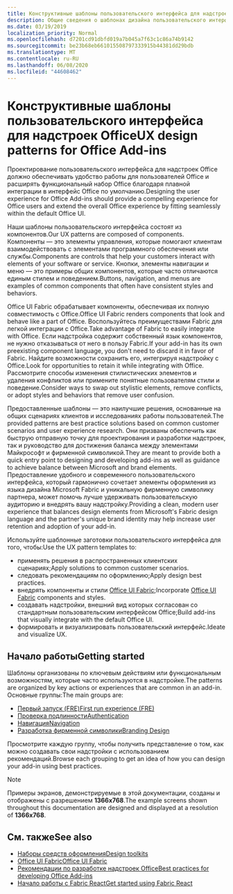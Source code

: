 ```yaml
---
title: Конструктивные шаблоны пользовательского интерфейса для надстроек Office
description: Общие сведения о шаблонах дизайна пользовательского интерфейса для надстроек Office, в том числе шаблоны для навигации, проверки подлинности, первого запуска и фирменной символики.
ms.date: 03/19/2019
localization_priority: Normal
ms.openlocfilehash: d7201cd91dbfd019a7b045a7f63c1c86a74b9142
ms.sourcegitcommit: be23b68eb661015508797333915b44381dd29bdb
ms.translationtype: MT
ms.contentlocale: ru-RU
ms.lasthandoff: 06/08/2020
ms.locfileid: "44608462"
---
```

# <a name="ux-design-patterns-for-office-add-ins"></a><span data-ttu-id="d81ad-103">Конструктивные шаблоны пользовательского интерфейса для надстроек Office</span><span class="sxs-lookup"><span data-stu-id="d81ad-103">UX design patterns for Office Add-ins</span></span>

<span data-ttu-id="d81ad-104">Проектирование пользовательского интерфейса для надстроек Office должно обеспечивать удобство работы для пользователей Office и расширять функциональный набор Office благодаря плавной интеграции в интерфейс Office по умолчанию.</span><span class="sxs-lookup"><span data-stu-id="d81ad-104">Designing the user experience for Office Add-ins should provide a compelling experience for Office users and extend the overall Office experience by fitting seamlessly within the default Office UI.</span></span>  

<span data-ttu-id="d81ad-105">Наши шаблоны пользовательского интерфейса состоят из компонентов.</span><span class="sxs-lookup"><span data-stu-id="d81ad-105">Our UX patterns are composed of components.</span></span> <span data-ttu-id="d81ad-106">Компоненты — это элементы управления, которые помогают клиентам взаимодействовать с элементами программного обеспечения или службы.</span><span class="sxs-lookup"><span data-stu-id="d81ad-106">Components are controls that help your customers interact with elements of your software or service.</span></span> <span data-ttu-id="d81ad-107">Кнопки, элементы навигации и меню — это примеры общих компонентов, которые часто отличаются единым стилем и поведением.</span><span class="sxs-lookup"><span data-stu-id="d81ad-107">Buttons, navigation, and menus are examples of common components that often have consistent styles and behaviors.</span></span>

<span data-ttu-id="d81ad-108">Office UI Fabric обрабатывает компоненты, обеспечивая их полную совместимость с Office.</span><span class="sxs-lookup"><span data-stu-id="d81ad-108">Office UI Fabric renders components that look and behave like a part of Office.</span></span> <span data-ttu-id="d81ad-109">Воспользуйтесь преимуществами Fabric для легкой интеграции с Office.</span><span class="sxs-lookup"><span data-stu-id="d81ad-109">Take advantage of Fabric to easily integrate with Office.</span></span> <span data-ttu-id="d81ad-110">Если надстройка содержит собственный язык компонентов, не нужно отказываться от него в пользу Fabric.</span><span class="sxs-lookup"><span data-stu-id="d81ad-110">If your add-in has its own preexisting component language, you don't need to discard it in favor of Fabric.</span></span> <span data-ttu-id="d81ad-111">Найдите возможности сохранить его, интегрируя надстройку с Office.</span><span class="sxs-lookup"><span data-stu-id="d81ad-111">Look for opportunities to retain it while integrating with Office.</span></span> <span data-ttu-id="d81ad-112">Рассмотрите способы изменения стилистических элементов и удаления конфликтов или примените понятные пользователям стили и поведение.</span><span class="sxs-lookup"><span data-stu-id="d81ad-112">Consider ways to swap out stylistic elements, remove conflicts, or adopt styles and behaviors that remove user confusion.</span></span>

<span data-ttu-id="d81ad-113">Предоставленные шаблоны — это наилучшие решения, основанные на общих сценариях клиентов и исследованиях работы пользователей.</span><span class="sxs-lookup"><span data-stu-id="d81ad-113">The provided patterns are best practice solutions based on common customer scenarios and user experience research.</span></span> <span data-ttu-id="d81ad-114">Они призваны обеспечить как быструю отправную точку для проектирования и разработки надстроек, так и руководство для достижения баланса между элементами Майкрософт и фирменной символикой.</span><span class="sxs-lookup"><span data-stu-id="d81ad-114">They are meant to provide both a quick entry point to designing and developing add-ins as well as guidance to achieve balance between Microsoft and brand elements.</span></span> <span data-ttu-id="d81ad-115">Предоставление удобного и современного пользовательского интерфейса, который гармонично сочетает элементы оформления из языка дизайна Microsoft Fabric и уникальную фирменную символику партнера, может помочь лучше удерживать пользовательскую аудиторию и внедрять вашу надстройку.</span><span class="sxs-lookup"><span data-stu-id="d81ad-115">Providing a clean, modern user experience that balances design elements from Microsoft's Fabric design language and the partner's unique brand identity may help increase user retention and adoption of your add-in.</span></span>

<span data-ttu-id="d81ad-116">Используйте шаблонные заготовки пользовательского интерфейса для того, чтобы:</span><span class="sxs-lookup"><span data-stu-id="d81ad-116">Use the UX pattern templates to:</span></span>

* <span data-ttu-id="d81ad-117">применять решения в распространенных клиентских сценариях;</span><span class="sxs-lookup"><span data-stu-id="d81ad-117">Apply solutions to common customer scenarios.</span></span>
* <span data-ttu-id="d81ad-118">следовать рекомендациям по оформлению;</span><span class="sxs-lookup"><span data-stu-id="d81ad-118">Apply design best practices.</span></span>
* <span data-ttu-id="d81ad-119">внедрять компоненты и стили [Office UI Fabric](https://developer.microsoft.com/fabric#/get-started);</span><span class="sxs-lookup"><span data-stu-id="d81ad-119">Incorporate [Office UI Fabric](https://developer.microsoft.com/fabric#/get-started) components and styles.</span></span>
* <span data-ttu-id="d81ad-120">создавать надстройки, внешний вид которых согласован со стандартным пользовательским интерфейсом Office;</span><span class="sxs-lookup"><span data-stu-id="d81ad-120">Build add-ins that visually integrate with the default Office UI.</span></span>
* <span data-ttu-id="d81ad-121">формировать и визуализировать пользовательский интерфейс.</span><span class="sxs-lookup"><span data-stu-id="d81ad-121">Ideate and visualize UX.</span></span>

## <a name="getting-started"></a><span data-ttu-id="d81ad-122">Начало работы</span><span class="sxs-lookup"><span data-stu-id="d81ad-122">Getting started</span></span>

<span data-ttu-id="d81ad-123">Шаблоны организованы по ключевым действиям или функциональным возможностям, которые часто используются в надстройке.</span><span class="sxs-lookup"><span data-stu-id="d81ad-123">The patterns are organized by key actions or experiences that are common in an add-in.</span></span> <span data-ttu-id="d81ad-124">Основные группы:</span><span class="sxs-lookup"><span data-stu-id="d81ad-124">The main groups are:</span></span>

* [<span data-ttu-id="d81ad-125">Первый запуск (FRE)</span><span class="sxs-lookup"><span data-stu-id="d81ad-125">First run experience (FRE)</span></span>](../design/first-run-experience-patterns.md)
* [<span data-ttu-id="d81ad-126">Проверка подлинности</span><span class="sxs-lookup"><span data-stu-id="d81ad-126">Authentication</span></span>](../design/authentication-patterns.md)
* [<span data-ttu-id="d81ad-127">Навигация</span><span class="sxs-lookup"><span data-stu-id="d81ad-127">Navigation</span></span>](../design/navigation-patterns.md)
* [<span data-ttu-id="d81ad-128">Разработка фирменной символики</span><span class="sxs-lookup"><span data-stu-id="d81ad-128">Branding Design</span></span>](../design/branding-patterns.md)

<span data-ttu-id="d81ad-129">Просмотрите каждую группу, чтобы получить представление о том, как можно создавать свои надстройки с использованием рекомендаций.</span><span class="sxs-lookup"><span data-stu-id="d81ad-129">Browse each grouping to get an idea of how you can design your add-in using best practices.</span></span>

> [!NOTE]
> <span data-ttu-id="d81ad-130">Примеры экранов, демонстрируемые в этой документации, созданы и отображены с разрешением **1366x768**.</span><span class="sxs-lookup"><span data-stu-id="d81ad-130">The example screens shown throughout this documentation are designed and displayed at a resolution of **1366x768**.</span></span>

## <a name="see-also"></a><span data-ttu-id="d81ad-131">См. также</span><span class="sxs-lookup"><span data-stu-id="d81ad-131">See also</span></span>

* [<span data-ttu-id="d81ad-132">Наборы средств оформления</span><span class="sxs-lookup"><span data-stu-id="d81ad-132">Design toolkits</span></span>](design-toolkits.md)
* [<span data-ttu-id="d81ad-133">Office UI Fabric</span><span class="sxs-lookup"><span data-stu-id="d81ad-133">Office UI Fabric</span></span>](https://developer.microsoft.com/fabric)
* [<span data-ttu-id="d81ad-134">Рекомендации по разработке надстроек Office</span><span class="sxs-lookup"><span data-stu-id="d81ad-134">Best practices for developing Office Add-ins</span></span>](../concepts/add-in-development-best-practices.md)
* [<span data-ttu-id="d81ad-135">Начало работы с Fabric React</span><span class="sxs-lookup"><span data-stu-id="d81ad-135">Get started using Fabric React</span></span>](../design/using-office-ui-fabric-react.md)
